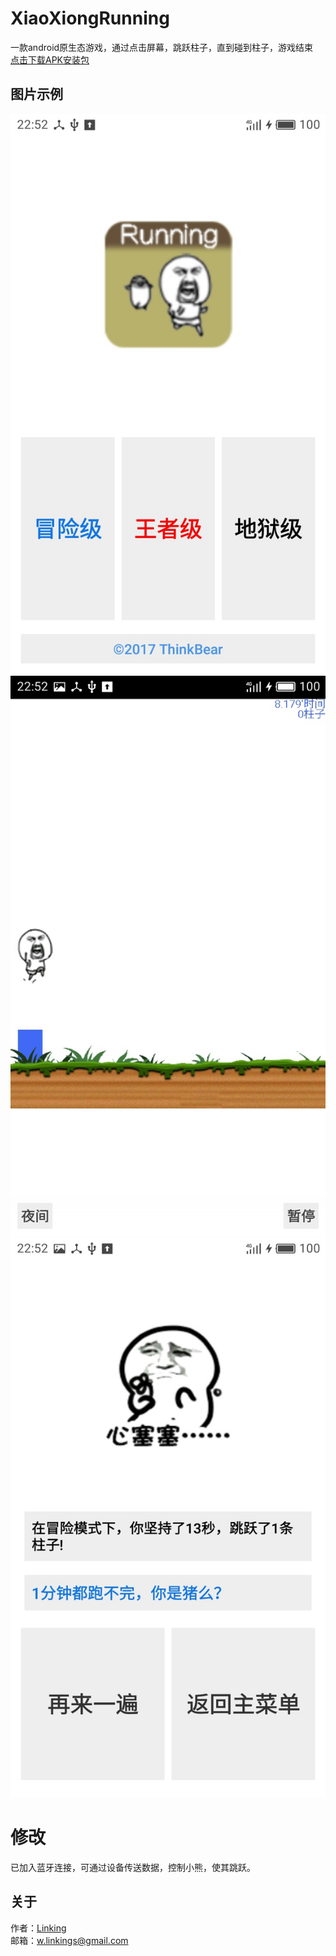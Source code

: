 # XiaoXiongRunning
一款android原生态游戏，通过点击屏幕，跳跃柱子，直到碰到柱子，游戏结束
<br>
[点击下载APK安装包](http://pan.baidu.com/s/1dEDHgY1)
<br>

## 图片示例

![image](https://github.com/ThinkBear/XiaoXiongRunning/blob/master/.image/1.jpg)
![image](https://github.com/ThinkBear/XiaoXiongRunning/blob/master/.image/2.jpg)
![image](https://github.com/ThinkBear/XiaoXiongRunning/blob/master/.image/3.jpg)

# 修改

已加入蓝牙连接，可通过设备传送数据，控制小熊，使其跳跃。

## 关于

作者：[Linking](https://github.com/linking123) 
<br>
邮箱：[w.linkings@gmail.com](mailto:w.linkings@gmail.com)
